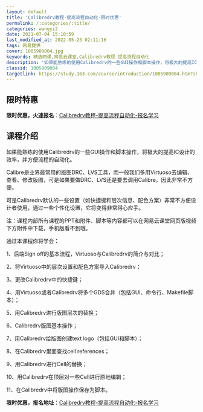 ```yaml
---
layout: default
title: 'Calibredrv教程-提高流程自动化-限时优惠'
permalink: /:categories/:title/
categories: wangyi2
date: 2021-07-04 15:10:59
last_modified_at: 2022-05-23 02:11:16
tags: 网易提供
cover: 1005909004.jpg
keywords: 精选网课,网易云课堂,Calibredrv教程-提高流程自动化
description: '如果能熟练的使用Calibredrv的一些GUI操作和脚本操作，将极大的提高IC设计的效率，并方便流程的自动化。Cali'
classid: 1005909004
targetlink: https://study.163.com/course/introduction/1005909004.htm?share=1&shareId=1025206652&utm_campaign=share&utm_medium=iphoneShare&utm_source=&utm_u=1025206652
---
```


## 限时特惠

**限时优惠，火速报名**：[Calibredrv教程-提高流程自动化-报名学习](https://study.163.com/course/introduction/1005909004.htm?share=1&shareId=1025206652&utm_campaign=share&utm_medium=iphoneShare&utm_source=&utm_u=1025206652)

## 课程介绍

如果能熟练的使用Calibredrv的一些GUI操作和脚本操作，将极大的提高IC设计的效率，并方便流程的自动化。

Calibre是业界最常用的版图DRC、LVS工具，而一般我们多用Virtuoso去编辑、查看、修改版图，可是如果要做DRC、LVS还是要去调用Calibre，因此非常不方便。

可是Calibredrv默认的一些设置（如快捷键和层次信息、配色方案）非常不方便设计者使用，通过一些个性化设置，它将变得非常得心应手。



注：课程内部所有课程的PPT和附件、脚本等内容都可以在网易云课堂网页版视频下方附件中下载，手机版看不到哦。



通过本课程你将学会：

1、后端Sign off的基本流程，Virtuoso与Calibredrv的简介与对比；

2、将Virtuoso中的层次设置和配色方案导入Calibredrv；

3、更改Calibredrv中的快捷键；

4、用Virtuoso或者Calibredrv将多个GDS合并（包括GUI、命令行、Makefile脚本）；

5、用Calibredrv进行版图层次的替换；

6、Calibredrv版图基本操作；

7、用Calibredrv给版图创建text logo（包括GUI和脚本）；

8、在Calibredrv里面查找cell references；

9、用Calibredrv进行Cell的替换；

10、用Calibredrv在顶层对一些Cell进行原地编辑；

11、在Calibredrv中将版图操作保存为脚本。

**限时优惠，报名地址**：[Calibredrv教程-提高流程自动化-报名学习](https://study.163.com/course/introduction/1005909004.htm?share=1&shareId=1025206652&utm_campaign=share&utm_medium=iphoneShare&utm_source=&utm_u=1025206652)

